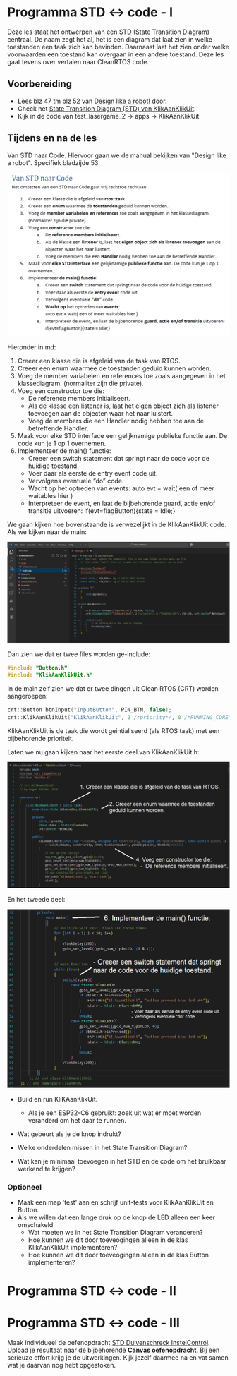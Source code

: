 # Programma STD <-> code - I

Deze les staat het ontwerpen van een STD (State Transition Diagram) centraal. De naam zegt het al, het is een diagram dat laat zien in welke toestanden een taak zich kan bevinden. Daarnaast laat het zien onder welke voorwaarden een toestand kan overgaan in een andere toestand. Deze les gaat tevens over vertalen naar CleanRTOS code.

## Voorbereiding

- Lees blz 47 tm blz 52 van [Design like a robot!](../../onderwijsmateriaal/readers/Design%20Like%20a%20Robot!.pdf) door.
- Check het [State Transition Diagram (STD) van KlikAanKlikUit](../../onderwijsmateriaal/opdrachten/oefenopdrachten/std-klik-aan-klik-uit/KlikAan-KlikUit-1.png).
- Kijk in de code van test_lasergame_2 -> apps -> KlikAanKlikUit

## Tijdens en na de les

Van STD naar Code. Hiervoor gaan we de manual bekijken van "Design like a robot". Specifiek bladzijde 53:  

![desing like a robot, page 53](image.png)

Hieronder in md:
1. Creeer een klasse die is afgeleid van de task van RTOS.
2. Creeer een enum waarmee de toestanden geduid kunnen worden.
3. Voeg de member variabelen en references toe zoals aangegeven in het klassediagram.
(normaliter zijn die private).
4. Voeg een constructor toe die:
   -  De reference members initialiseert.
   -  Als de klasse een listener is, laat het eigen object zich als listener toevoegen aan de
objecten waar het naar luistert.
   -  Voeg de members die een Handler nodig hebben toe aan de betreffende Handler.
5. Maak voor elke STD interface een gelijknamige publieke functie aan. De code kun je 1 op 1
overnemen.
6. Implementeer de main() functie:
   - Creeer een switch statement dat springt naar de code voor de huidige toestand.
    - Voer daar als eerste de entry event code uit.
    - Vervolgens eventuele “do” code.
    - Wacht op het optreden van events:
auto evt = wait( een of meer waitables hier )
    - Interpreteer de event, en laat de bijbehorende guard, actie en/of transitie uitvoeren:
if(evt=flagButton){state = Idle;}

We gaan kijken hoe bovenstaande is verwezelijkt in de KlikAanKlikUit code. 
Als we kijken naar de main: 

![De main](image-1.png)

Dan zien we dat er twee files worden ge-include: 
```c++
#include "Button.h"
#include "KlikAanKlikUit.h"
```

In de main zelf zien we dat er twee dingen uit Clean RTOS (CRT) worden aangeroepen: 
```c++
crt::Button btnInput("InputButton", PIN_BTN, false);
crt::KlikAanKlikUit("KlikAanKlikUit", 2 /*priority*/, 0 /*RUNNING_CORE*/, PIN_LED, (crt::Button*)&btnInput);
```
KlikAanKlikUit is de taak die wordt geintialiseerd (als RTOS taak) met een bijbehorende prioriteit. 

Laten we nu gaan kijken naar het eerste deel van KlikAanKlikUit.h:

![alt text](image-4.png)

En het tweede deel:

![alt text](image-5.png)


- Build en run KliKAanKlikUit.
  - Als je een ESP32-C6 gebruikt: zoek uit wat er moet worden veranderd om het daar te runnen.
- Wat gebeurt als je de knop indrukt?





- Welke onderdelen missen in het State Transition Diagram?
- Wat kan je minimaal toevoegen in het STD en de code om het bruikbaar werkend te krijgen?

### Optioneel

- Maak een map 'test' aan en schrijf unit-tests voor KlikAanKlikUit en Button.
- Als we willen dat een lange druk op de knop de LED alleen een keer omschakeld
  - Wat moeten we in het State Transition Diagram veranderen?
  - Hoe kunnen we dit door toeveogingen alleen in de klas KlikAanKlikUit implementeren?
  - Hoe kunnen we dit door toeveogingen alleen in de klas Button implementeren?






# Programma STD <-> code - II


# Programma STD <-> code - III

Maak individueel de oefenopdracht [STD Duivenschreck InstelControl](../../onderwijsmateriaal/opdrachten/oefenopdrachten/std-duivenschreck-instelcontrol/std-duivenschreck-instelcontrol.md). Upload je resultaat naar de bijbehorende **Canvas oefenopdracht**. Bij een serieuze effort krijg je de uitwerkingen. Kijk jezelf daarmee na en vat samen wat je daarvan nog hebt opgestoken.

